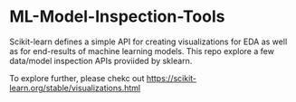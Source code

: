 # ML-Model-Inspection-Tools

Scikit-learn defines a simple API for creating visualizations for EDA as well as for end-results of machine learning models.
This repo explore a few data/model inspection APIs proviided by sklearn. 

To explore further, please chekc out https://scikit-learn.org/stable/visualizations.html

